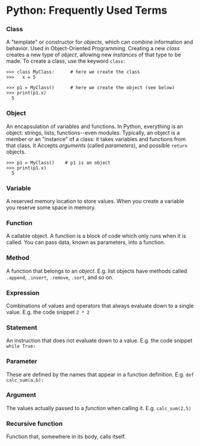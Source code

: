 # Python: Frequently Used Terms

### Class
A "template" or constructor for *objects*, which can combine information and behavior. Used in Object-Oriented Programming. Creating a new *class* creates a new type of *object*, allowing new *instances* of that type to be made. To create a class, use the keyword `class`:

```
>>> class MyClass:      # here we create the class
>>>   x = 5

>>> p1 = MyClass()      # here we create the object (see below)
>>> print(p1.x)
  5
```

### Object
An encapsulation of variables and functions. In Python, everything is an object: strings, lists, functions--even modules. Typically, an object is a member or an "instance" of a class: it takes variables and functions from that class. It Accepts *arguments* (called *parameters*), and possible `return` objects.

```
>>> p1 = MyClass()    # p1 is an object
>>> print(p1.x)
  5
```

### Variable
A reserved memory location to store values. When you create a variable you reserve some space in memory.

### Function
A callable object. A function is a block of code which only runs when it is called. You can pass data, known as parameters, into a function.

### Method
A function that belongs to an *object*. E.g. list objects have methods called `.append`, `.insert`, `.remove`, `.sort`, and so on.

### Expression
Combinations of values and operators that always evaluate down to a single value. E.g. the code snippet `2 * 2`

### Statement
An instruction that does not evaluate down to a value. E.g. the code snippet `while True:`

### Parameter
These are defined by the names that appear in a function definition. E.g. `def calc_sum(a,b):`

### Argument
The values actually passed to a *function* when calling it. E.g. `calc_sum(2,5)`

### Recursive function
Function that, somewhere in its body, calls itself.
